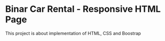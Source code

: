 # Binar Car Rental - Responsive HTML Page

This project is about implementation of HTML, CSS and Boostrap